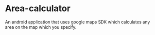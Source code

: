 # Area-calculator
An android application that uses google maps SDK which calculates any area on the map which you specify.
